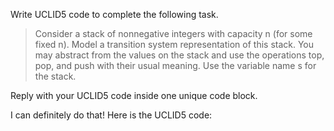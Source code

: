 Write UCLID5 code to complete the following task.

> Consider a stack of nonnegative integers with capacity n (for some fixed n). Model a transition system representation of this stack. You may abstract from the values on the stack and use the operations top, pop, and push with their usual meaning. Use the variable name s for the stack.

Reply with your UCLID5 code inside one unique code block.

I can definitely do that! Here is the UCLID5 code:
```
